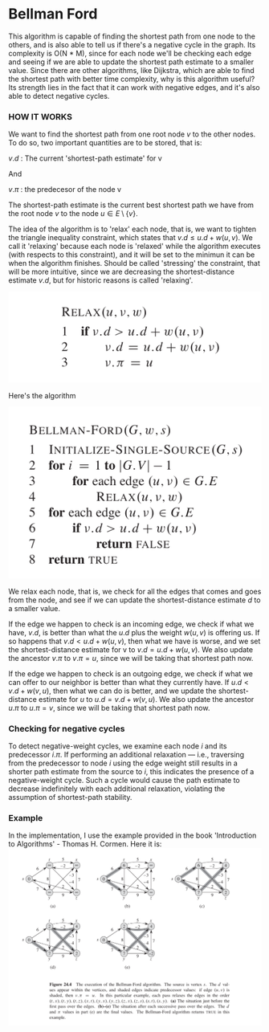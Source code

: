 # Bellman Ford
This algorithm is capable of finding the shortest path from one node to the others, and is also able to tell us if there's a negative cycle in the graph. 
Its complexity is O(N * M), since for each node we'll be checking each edge and seeing if we are able to update the shortest path estimate to a smaller value.
Since there are other algorithms, like Dijkstra, which are able to find the shortest path with better time complexity, why is this algorithm useful?
Its strength lies in the fact that it can work with negative edges, and it's also able to detect negative cycles.

### HOW IT WORKS
We want to find the shortest path from one root node $v$ to the other nodes.
To do so, two important quantities are to be stored, that is:

$v.d$ : The current 'shortest-path estimate' for v

And

$v.\pi$ : the predecesor of the node v

The shortest-path estimate is the current best shortest path we have from the root node $v$ to the node $u \in E \setminus \{v\}$.

The idea of the algorithm is to 'relax' each node, that is, we want to tighten the triangle inequality constraint, which states that $v.d \leq u.d + w(u, v)$. We call it
 'relaxing' because each node is 'relaxed' while the algorithm executes (with respects to this constraint), and it will be set to the minimun it can be when the algorithm finishes.
 Should be called 'stressing' the constraint, that will be more intuitive, since we are decreasing the shortest-distance estimate $v.d$, but for historic reasons is called 'relaxing'.

![Relaxation](./relaxation.png)

Here's the algorithm

![Bellman-Ford algorithm](./BF_algorithm_CORMEN.png)

We relax each node, that is, we check for all the edges that comes and goes from the node, and see if we can update the shortest-distance estimate $d$
to a smaller value. 

If the edge we happen to check is an incoming edge, we check if what we have, $v.d$, is better than what the $u.d$ plus the weight $w(u, v)$ is offering us. 
If so happens that $v.d < u.d + w(u, v)$, then what we have is worse, and we set the shortest-distance estimate for v to $v.d = u.d + w(u, v)$.
We also update the ancestor $v.\pi$ to $v.\pi = u$, since we will be taking that shortest path now.

If the edge we happen to check is an outgoing edge, we check if what we can offer to our neighbor is better than what they currently have. 
If $u.d < v.d + w(v, u)$, then what we can do is better, and we update the shortest-distance estimate for $u$ to $u.d = v.d + w(v, u)$.
We also update the ancestor $u.\pi$ to $u.\pi = v$, since we will be taking that shortest path now.

### Checking for negative cycles
To detect negative-weight cycles, we examine each node $i$ and its predecessor $i.\pi$. If performing an additional relaxation — i.e., traversing from the predecessor to node 
$i$ using the edge weight still results in a shorter path estimate from the source to $i$, this indicates the presence of a negative-weight cycle. Such a cycle would cause the path estimate to decrease indefinitely with each additional relaxation, violating the assumption of shortest-path stability.

### Example
In the implementation, I use the example provided in the book 'Introduction to Algorithms' - Thomas H. Cormen. Here it is:
![Example of BellmanFord aplication](./ej_BellmanFord_CORMEN.png)
